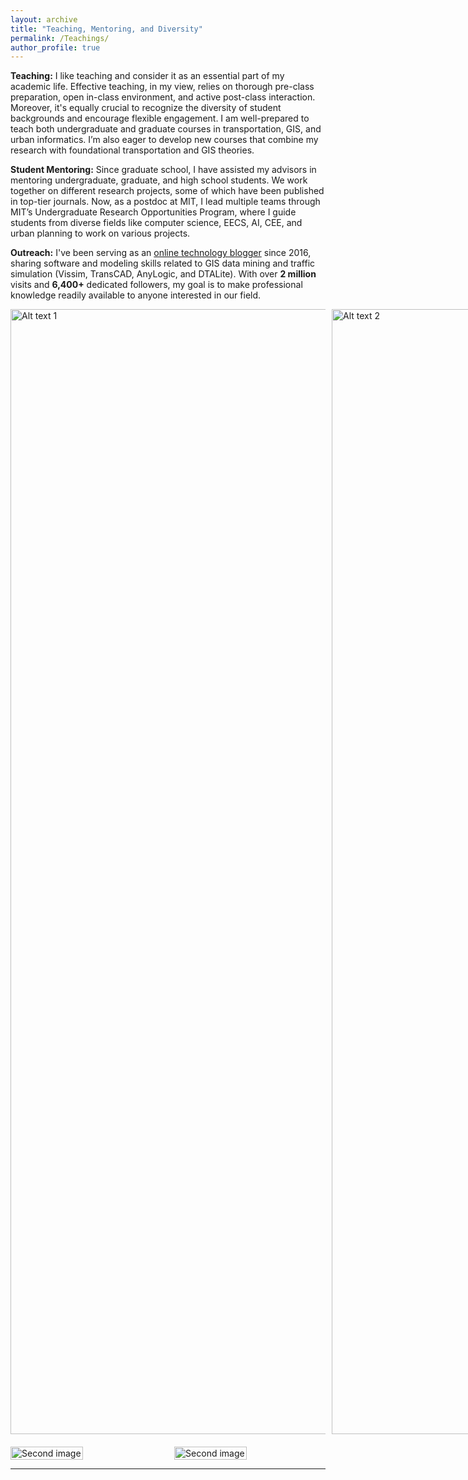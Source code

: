```yaml
---
layout: archive
title: "Teaching, Mentoring, and Diversity"
permalink: /Teachings/
author_profile: true
---
```


**Teaching:** I like teaching and consider it as an essential part of my academic life.
Effective teaching, in my view, relies on thorough pre-class preparation, open in-class environment, and active
post-class interaction. Moreover, it's equally crucial to recognize the diversity of student backgrounds and encourage
flexible engagement. I am well-prepared to teach both undergraduate and graduate courses in transportation, GIS, and
urban informatics. I’m also eager to develop new courses that combine my research with foundational transportation and
GIS theories.

**Student Mentoring:** Since graduate school, I have assisted my advisors in mentoring undergraduate, graduate, and high
school students.
We work together on different research projects, some of which have been published in top-tier journals. Now, as a
postdoc at MIT, I lead multiple teams through MIT’s Undergraduate Research Opportunities Program, where I
guide students from diverse fields like computer science, EECS, AI, CEE, and urban planning to work on various
projects.

**Outreach:** I've been serving as an [online technology blogger](https://www.zhihu.com/people/hu-song-hua-39) since
2016, sharing software and modeling skills related
to GIS data mining and traffic simulation (Vissim, TransCAD, AnyLogic, and DTALite). With over **2
million** visits and **6,400+** dedicated followers, my goal is to make professional knowledge readily available to
anyone interested in our field.

<div style="display: flex; justify-content: space-between; gap: 10px; margin-bottom: 20px">
  <img src="https://songhuahu-umd.github.io/images/teaching0.png" alt="Alt text 1" style="height: 45vh; object-fit: contain;">
  <img src="https://songhuahu-umd.github.io/images/teaching1.png" alt="Alt text 2" style="height: 45vh; object-fit: contain;">
</div>


<div style="display: flex; justify-content: space-between; gap: 5px;">
  <img src="https://songhuahu-umd.github.io/images/T3.jpg" alt="Second image" title="" style="width: 48%; object-fit: contain;">
  <img src="https://songhuahu-umd.github.io/images/T2.png" alt="Second image" title="" style="width: 48%; object-fit: contain;">
</div>

***
